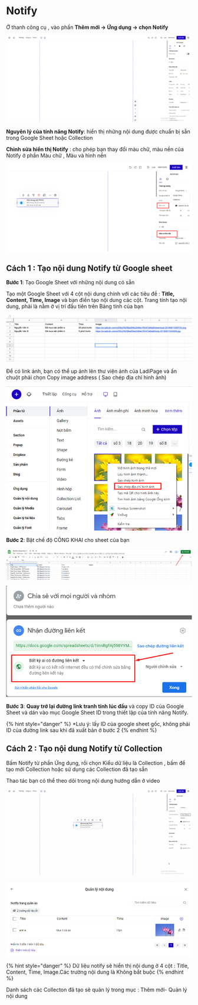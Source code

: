 # Notify

Ở thanh công cụ , vào phần **Thêm mới ->  Ứng dụng -> chọn Notify**

![](../../.gitbook/assets/notify.gif)



**Nguyên lý của tính năng Notify**: hiển thị những nội dung được chuẩn bị sẵn trong Google Sheet hoặc Collection

**Chỉnh sửa hiển thị Notify** : cho phép bạn thay đổi màu chữ, màu nền của Notify ở phần Màu chữ , Màu và hình nền&#x20;

![](<../../.gitbook/assets/image (143).png>)

## Cách 1 : Tạo nội dung Notify từ Google sheet&#x20;

**Bước 1**: Tạo Google Sheet với những nội dung có sẵn

Tạo một Google Sheet với 4 cột nội dung chính với các tiêu đề : **Title, Content, Time, Image**  và bạn điền tạo nội dung các cột. Trang tính tạo nội dung, phải là nằm ở vị trí đầu tiên trên Bảng tính của bạn

![](<../../.gitbook/assets/image (1049).png>)

Để có link ảnh, bạn có thể up ảnh lên thư viện ảnh của LadiPage và ấn chuột phải chọn Copy image address ( Sao chép địa chỉ hình ảnh)

![](<../../.gitbook/assets/image (116).png>)

**Bước 2**: Bật chế độ CÔNG KHAI cho sheet của bạn&#x20;

![](<../../.gitbook/assets/image (127).png>)

![](<../../.gitbook/assets/image (1064).png>)

**Bước 3**: **Quay trở lại đường link tranh tính lúc đầu** và copy ID của Google Sheet và dán vào mục Google Sheet ID trong thiết lập của tính năng Notify.

{% hint style="danger" %}
\*Lưu ý: lấy ID của google sheet gốc, không phải ID của đường link sau khi đã xuất bản ở bước 2
{% endhint %}

## Cách 2 : Tạo nội dung Notify từ Collection&#x20;

Bấm Notify từ phần Ứng dụng, rồi chọn Kiểu dữ liệu là Collection , bấm để tạo mới Collection hoặc sử dụng các Collection đã tạo sẵn&#x20;

Thao tác bạn có thể theo dõi trong nội dung hướng dẫn ở video

![](<../../.gitbook/assets/notify 2.gif>)

![](<../../.gitbook/assets/image (103).png>)

{% hint style="danger" %}
Dữ liệu notify sẽ hiển thị nội dung ở 4 cột : Title, Content, Time, Image.Các trường nội dung là Không bắt buộc
{% endhint %}

Danh sách các Collecton đã tạo sẽ quản lý trong mục : Thêm mới- Quản lý nội dung&#x20;

